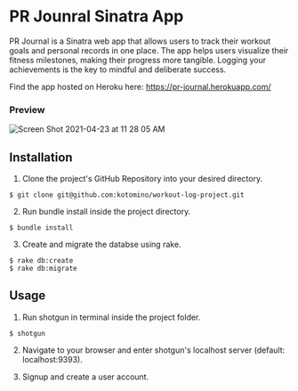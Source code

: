 # PR Jounral Sinatra App

PR Journal is a Sinatra web app that allows users to track their workout goals and personal records in one place. The app helps users visualize their fitness milestones, making their progress more tangible. Logging your achievements is the key to mindful and deliberate success.

Find the app hosted on Heroku here: https://pr-journal.herokuapp.com/


### Preview

![Screen Shot 2021-04-23 at 11 28 05 AM](https://user-images.githubusercontent.com/73256077/115894263-105ad480-a427-11eb-9243-c5ee6a149af0.png)

## Installation

 1. Clone the project's GitHub Repository into your desired directory.
 ```
 $ git clone git@github.com:kotomino/workout-log-project.git
 ```
2. Run bundle install inside the project directory.
``` 
$ bundle install
```
3. Create and migrate the databse using rake.
```
$ rake db:create
$ rake db:migrate
```

## Usage
1. Run shotgun in terminal inside the project folder.
```
$ shotgun
```
2. Navigate to your browser and enter shotgun's localhost server (default: localhost:9393).

3. Signup and create a user account.

